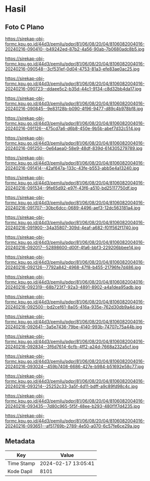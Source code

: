 # Hasil

## Foto C Plano

https://sirekap-obj-formc.kpu.go.id/44d3/pemilu/pdpr/81/06/08/20/04/8106082004016-20240216-090410--b49242ed-87b2-4a56-90ab-7b0680adc8b5.jpg

https://sirekap-obj-formc.kpu.go.id/44d3/pemilu/pdpr/81/06/08/20/04/8106082004016-20240216-090548--3cf531ef-0d04-4753-81a3-efe83ae0ac25.jpg

https://sirekap-obj-formc.kpu.go.id/44d3/pemilu/pdpr/81/06/08/20/04/8106082004016-20240216-090723--ddaee5c2-b35d-44c1-9134-c8d32bb4da17.jpg

https://sirekap-obj-formc.kpu.go.id/44d3/pemilu/pdpr/81/06/08/20/04/8106082004016-20240216-090845--9e83128b-b090-4f96-9477-d89c4b978bf8.jpg

https://sirekap-obj-formc.kpu.go.id/44d3/pemilu/pdpr/81/06/08/20/04/8106082004016-20240216-091126--475cd7a6-d6b8-450e-9b5b-abef7d32c514.jpg

https://sirekap-obj-formc.kpu.go.id/44d3/pemilu/pdpr/81/06/08/20/04/8106082004016-20240216-091250--0e64aea0-58e9-48df-839d-614305279789.jpg

https://sirekap-obj-formc.kpu.go.id/44d3/pemilu/pdpr/81/06/08/20/04/8106082004016-20240216-091414--42af647a-133c-43fe-b553-abb5e4a13240.jpg

https://sirekap-obj-formc.kpu.go.id/44d3/pemilu/pdpr/81/06/08/20/04/8106082004016-20240216-091534--9fe65d92-e97f-43f6-a510-bd25117750df.jpg

https://sirekap-obj-formc.kpu.go.id/44d3/pemilu/pdpr/81/06/08/20/04/8106082004016-20240216-091707--30bc6dcc-0689-4496-aef3-12dc563181a4.jpg

https://sirekap-obj-formc.kpu.go.id/44d3/pemilu/pdpr/81/06/08/20/04/8106082004016-20240216-091900--34a35807-309d-4eaf-a682-f01f562f1740.jpg

https://sirekap-obj-formc.kpu.go.id/44d3/pemilu/pdpr/81/06/08/20/04/8106082004016-20240216-092017--52898600-d00f-4fa6-bbf3-229206bbee14.jpg

https://sirekap-obj-formc.kpu.go.id/44d3/pemilu/pdpr/81/06/08/20/04/8106082004016-20240216-092126--7792a842-4968-47f8-b455-21796fe7d486.jpg

https://sirekap-obj-formc.kpu.go.id/44d3/pemilu/pdpr/81/06/08/20/04/8106082004016-20240216-092319--68b723f7-92a3-4891-8902-a4a1dea95adb.jpg

https://sirekap-obj-formc.kpu.go.id/44d3/pemilu/pdpr/81/06/08/20/04/8106082004016-20240216-092500--bd2cef61-8a05-416a-935e-762d30db9a4d.jpg

https://sirekap-obj-formc.kpu.go.id/44d3/pemilu/pdpr/81/06/08/20/04/8106082004016-20240216-092641--3a5e7436-79be-4140-993b-74707c75a44b.jpg

https://sirekap-obj-formc.kpu.go.id/44d3/pemilu/pdpr/81/06/08/20/04/8106082004016-20240216-092834--3f6d7614-6cfb-4ff2-a24d-7668a232a5cf.jpg

https://sirekap-obj-formc.kpu.go.id/44d3/pemilu/pdpr/81/06/08/20/04/8106082004016-20240216-093024--459b7408-6686-427e-b984-b51692e58c77.jpg

https://sirekap-obj-formc.kpu.go.id/44d3/pemilu/pdpr/81/06/08/20/04/8106082004016-20240216-093214--25252c33-3a5f-4d11-bdff-a9c89fd98c4c.jpg

https://sirekap-obj-formc.kpu.go.id/44d3/pemilu/pdpr/81/06/08/20/04/8106082004016-20240216-093435--7d80c965-5f5f-48ee-b293-480f1f7d4235.jpg

https://sirekap-obj-formc.kpu.go.id/44d3/pemilu/pdpr/81/06/08/20/04/8106082004016-20240216-093651--af51769b-2789-4e50-a070-6c57fe6ce29a.jpg


## Metadata

| Key        | Value               |
| ---------- | ------------------- |
| Time Stamp | 2024-02-17 13:05:41 |
| Kode Dapil | 8101                |



